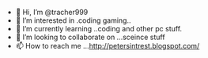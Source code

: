 - 👋 Hi, I’m @tracher999
- 👀 I’m interested in .coding gaming..
- 🌱 I’m currently learning ..coding and other pc stuff.
- 💞️ I’m looking to collaborate on ...sceince stuff
- 📫 How to reach me ...http://petersintrest.blogspot.com/

<!---
tracher999/tracher999 is a ✨ special ✨ repository because its `README.md` (this file) appears on your GitHub profile.
You can click the Preview link to take a look at your changes.
--->
